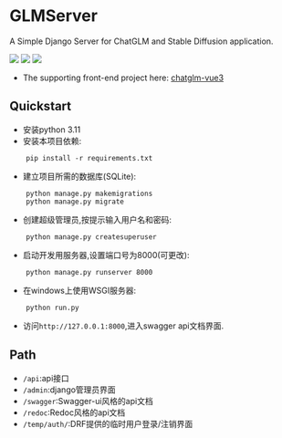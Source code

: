 # GLMServer

A Simple Django Server for ChatGLM and Stable Diffusion application.

![](https://img.shields.io/badge/author-Gaozih-%2366ccff)
![](https://img.shields.io/github/license/Gzh0821/Optimization_project)
![](https://img.shields.io/github/stars/Gzh0821/glmServer)

- The supporting front-end project here: [chatglm-vue3](https://github.com/VVX94/chatglm-vue3)
## Quickstart
- 安装python 3.11
- 安装本项目依赖:
```
    pip install -r requirements.txt
```
- 建立项目所需的数据库(SQLite):
```
    python manage.py makemigrations
    python manage.py migrate
```
- 创建超级管理员,按提示输入用户名和密码:
```
    python manage.py createsuperuser
```
- 启动开发用服务器,设置端口号为8000(可更改):
```
    python manage.py runserver 8000
```
- 在windows上使用WSGI服务器:
```
    python run.py
```
- 访问`http://127.0.0.1:8000`,进入swagger api文档界面.
## Path
- `/api`:api接口
- `/admin`:django管理员界面
- `/swagger`:Swagger-ui风格的api文档
- `/redoc`:Redoc风格的api文档
- `/temp/auth/`:DRF提供的临时用户登录/注销界面

